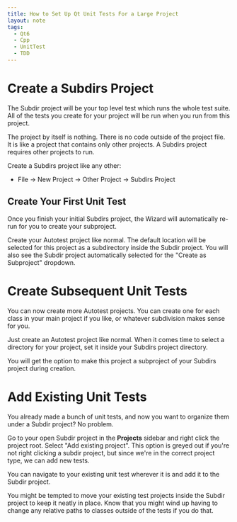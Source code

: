 ```yaml
---
title: How to Set Up Qt Unit Tests For a Large Project
layout: note
tags:
  - Qt6
  - Cpp
  - UnitTest
  - TDD
---
```


# Create a Subdirs Project
The Subdir project will be your top level test which runs the whole test suite. All of the tests you create for your project will be run when you run from this project.

The project by itself is nothing. There is no code outside of the project file. It is like a project that contains only other projects. A Subdirs project requires other projects to run.

Create a Subdirs project like any other:

- File -> New Project -> Other Project -> Subdirs Project

## Create Your First Unit Test

Once you finish your initial Subdirs project, the Wizard will automatically re-run for you to create your subproject.

Create your Autotest project like normal. The default location will be selected for this project as a subdirectory inside the Subdir project. You will also see the Subdir project automatically selected for the "Create as Subproject" dropdown.

# Create Subsequent Unit Tests

You can now create more Autotest projects. You can create one for each class in your main project if you like, or whatever subdivision makes sense for you.

Just create an Autotest project like normal. When it comes time to select a directory for your project, set it inside your Subdirs project directory.

You will get the option to make this project a subproject of your Subdirs project during creation.

# Add Existing Unit Tests

You already made a bunch of unit tests, and now you want to organize them under a Subdir project? No problem.

Go to your open Subdir project in the **Projects** sidebar and right click the project root. Select "Add existing project". This option is greyed out if you're not right clicking a subdir project, but since we're in the correct project type, we can add new tests.

You can navigate to your existing unit test wherever it is and add it to the Subdir project.

You might be tempted to move your existing test projects inside the Subdir project to keep it neatly in place. Know that you might wind up having to change any relative paths to classes outside of the tests if you do that.